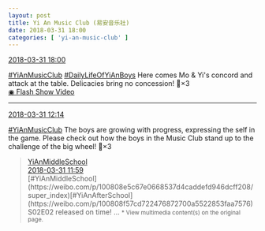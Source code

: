 ```yaml
---
layout: post
title: Yi An Music Club (易安音乐社)
date: 2018-03-31 18:00
categories: [ 'yi-an-music-club' ]
---
```


<div class="weibo-info">
  <a href="https://weibo.com/6094546964/G9WnbhHmg">2018-03-31 18:00</a>
</div>

[#YiAnMusicClub](https://weibo.com/p/100808beae2e3e05b17b64f63ebedca39f19b2/super_index) [#DailyLifeOfYiAnBoys](https://weibo.com/p/100808bf13d14673176f6dffac5481debd621e) Here comes Mo & Yi's concord and attack at the table. Delicacies bring no concession! :grimacing:×3  
[◉ Flash Show Video](https://www.miaopai.com/show/Gb~2sWspGvy47BFKFqhZJTzTzHJzuOucgRNurw__.htm)

<!-- more -->

---

<div class="weibo-info">
  <a href="https://weibo.com/6094546964/G9U6tsyw4">2018-03-31 12:14</a>
</div>

[#YiAnMusicClub](https://weibo.com/p/100808beae2e3e05b17b64f63ebedca39f19b2/super_index) The boys are growing with progress, expressing the self in the game. Please check out how the boys in the Music Club stand up to the challenge of the big wheel! :muscle:×3

> <div class="weibo-post-name">
>   <a href="https://weibo.com/yianschool">YiAnMiddleSchool</a>
> </div>
> <div class="weibo-info">
>   <a href="https://weibo.com/6074218720/G9U0qfRmE">2018-03-31 11:59</a>
> </div>
> [#YiAnMiddleSchool](https://weibo.com/p/100808e5c67e0668537d4caddefd946dcff208/super_index)[#YiAnAfterSchool](https://weibo.com/p/100808f57cd722476872700a5522853faa7576)  
> S02E02 released on time! …  
> <small>* View multimedia content(s) on the original page.</small>
